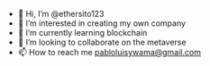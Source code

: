 - 👋 Hi, I’m @ethersito123
- 👀 I’m interested in creating my own company
- 🌱 I’m currently learning blockchain
- 💞️ I’m looking to collaborate on the metaverse
- 📫 How to reach me pabloluisywama@gmail.com

<!---
pabloywama/pabloywama is a ✨ special ✨ repository because its `README.md` (this file) appears on your GitHub profile.
You can click the Preview link to take a look at your changes.
--->
